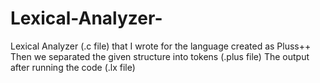 # Lexical-Analyzer-
Lexical Analyzer (.c file) that I wrote for the language created as Pluss++
Then we separated the given structure into tokens (.plus file)
The output after running the code (.lx file)
